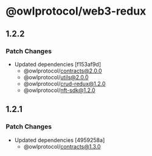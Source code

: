 # @owlprotocol/web3-redux

## 1.2.2

### Patch Changes

- Updated dependencies [f153af9d]
  - @owlprotocol/contracts@2.0.0
  - @owlprotocol/utils@2.0.0
  - @owlprotocol/crud-redux@1.2.0
  - @owlprotocol/nft-sdk@1.2.0

## 1.2.1

### Patch Changes

- Updated dependencies [4959258a]
  - @owlprotocol/contracts@1.3.0
